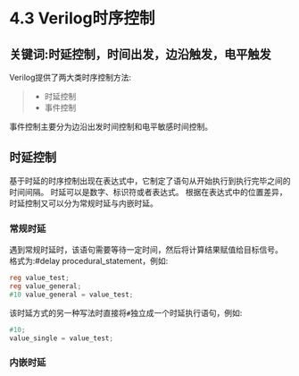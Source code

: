 # 4.3 Verilog时序控制
## 关键词:时延控制，时间出发，边沿触发，电平触发
Verilog提供了两大类时序控制方法:
> + 时延控制
> + 事件控制

事件控制主要分为边沿出发时间控制和电平敏感时间控制。

## 时延控制
基于时延的时序控制出现在表达式中，它制定了语句从开始执行到执行完毕之间的时间间隔。
时延可以是数字、标识符或者表达式。
根据在表达式中的位置差异，时延控制又可以分为常规时延与内嵌时延。

### 常规时延
遇到常规时延时，该语句需要等待一定时间，然后将计算结果赋值给目标信号。
格式为:#delay procedural_statement，例如:

```verilog
reg value_test;
reg value_general;
#10 value_general = value_test;
```

该时延方式的另一种写法时直接将`#`独立成一个时延执行语句，例如:

```verilog
#10;
value_single = value_test;
```

### 内嵌时延
